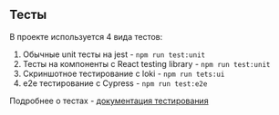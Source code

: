 ## Тесты

В проекте используется 4 вида тестов:
1) Обычные unit тесты на jest - `npm run test:unit`
2) Тесты на компоненты с React testing library - `npm run test:unit`
3) Скриншотное тестирование с loki - `npm run tets:ui`
4) e2e тестирование с Cypress - `npm run test:e2e`

Подробнее о тестах - [документация тестирования](/docs/tests.md)
